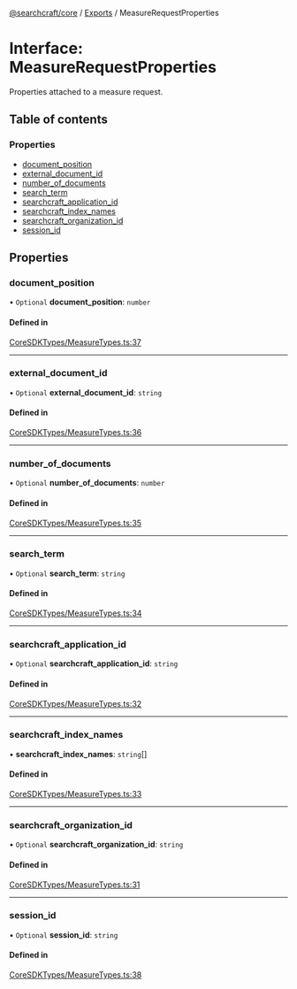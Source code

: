 [@searchcraft/core](../README.md) / [Exports](../modules.md) / MeasureRequestProperties

# Interface: MeasureRequestProperties

Properties attached to a measure request.

## Table of contents

### Properties

- [document\_position](MeasureRequestProperties.md#document_position)
- [external\_document\_id](MeasureRequestProperties.md#external_document_id)
- [number\_of\_documents](MeasureRequestProperties.md#number_of_documents)
- [search\_term](MeasureRequestProperties.md#search_term)
- [searchcraft\_application\_id](MeasureRequestProperties.md#searchcraft_application_id)
- [searchcraft\_index\_names](MeasureRequestProperties.md#searchcraft_index_names)
- [searchcraft\_organization\_id](MeasureRequestProperties.md#searchcraft_organization_id)
- [session\_id](MeasureRequestProperties.md#session_id)

## Properties

### document\_position

• `Optional` **document\_position**: `number`

#### Defined in

[CoreSDKTypes/MeasureTypes.ts:37](https://bitbucket.org/madebychalk/searchcraft-javascript-sdks/src/9ae1822c027894501f0c9466b2735e3ddcdec128/packages/core-sdk/src/CoreSDKTypes/MeasureTypes.ts#lines-37)

___

### external\_document\_id

• `Optional` **external\_document\_id**: `string`

#### Defined in

[CoreSDKTypes/MeasureTypes.ts:36](https://bitbucket.org/madebychalk/searchcraft-javascript-sdks/src/9ae1822c027894501f0c9466b2735e3ddcdec128/packages/core-sdk/src/CoreSDKTypes/MeasureTypes.ts#lines-36)

___

### number\_of\_documents

• `Optional` **number\_of\_documents**: `number`

#### Defined in

[CoreSDKTypes/MeasureTypes.ts:35](https://bitbucket.org/madebychalk/searchcraft-javascript-sdks/src/9ae1822c027894501f0c9466b2735e3ddcdec128/packages/core-sdk/src/CoreSDKTypes/MeasureTypes.ts#lines-35)

___

### search\_term

• `Optional` **search\_term**: `string`

#### Defined in

[CoreSDKTypes/MeasureTypes.ts:34](https://bitbucket.org/madebychalk/searchcraft-javascript-sdks/src/9ae1822c027894501f0c9466b2735e3ddcdec128/packages/core-sdk/src/CoreSDKTypes/MeasureTypes.ts#lines-34)

___

### searchcraft\_application\_id

• `Optional` **searchcraft\_application\_id**: `string`

#### Defined in

[CoreSDKTypes/MeasureTypes.ts:32](https://bitbucket.org/madebychalk/searchcraft-javascript-sdks/src/9ae1822c027894501f0c9466b2735e3ddcdec128/packages/core-sdk/src/CoreSDKTypes/MeasureTypes.ts#lines-32)

___

### searchcraft\_index\_names

• **searchcraft\_index\_names**: `string`[]

#### Defined in

[CoreSDKTypes/MeasureTypes.ts:33](https://bitbucket.org/madebychalk/searchcraft-javascript-sdks/src/9ae1822c027894501f0c9466b2735e3ddcdec128/packages/core-sdk/src/CoreSDKTypes/MeasureTypes.ts#lines-33)

___

### searchcraft\_organization\_id

• `Optional` **searchcraft\_organization\_id**: `string`

#### Defined in

[CoreSDKTypes/MeasureTypes.ts:31](https://bitbucket.org/madebychalk/searchcraft-javascript-sdks/src/9ae1822c027894501f0c9466b2735e3ddcdec128/packages/core-sdk/src/CoreSDKTypes/MeasureTypes.ts#lines-31)

___

### session\_id

• `Optional` **session\_id**: `string`

#### Defined in

[CoreSDKTypes/MeasureTypes.ts:38](https://bitbucket.org/madebychalk/searchcraft-javascript-sdks/src/9ae1822c027894501f0c9466b2735e3ddcdec128/packages/core-sdk/src/CoreSDKTypes/MeasureTypes.ts#lines-38)
